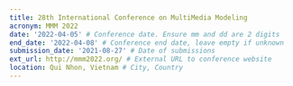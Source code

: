 ```yaml
---
title: 28th International Conference on MultiMedia Modeling
acronym: MMM 2022
date: '2022-04-05' # Conference date. Ensure mm and dd are 2 digits
end_date: '2022-04-08' # Conference end date, leave empty if unknown
submission_date: '2021-08-27' # Date of submissions
ext_url: http://mmm2022.org/ # External URL to conference website
location: Qui Nhon, Vietnam # City, Country
---
```

